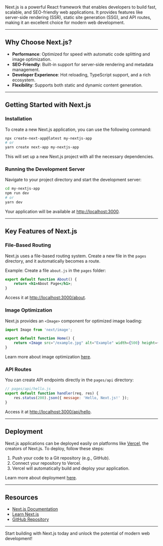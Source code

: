 
Next.js is a powerful React framework that enables developers to build fast, scalable, and SEO-friendly web applications. It provides features like server-side rendering (SSR), static site generation (SSG), and API routes, making it an excellent choice for modern web development.

---

## Why Choose Next.js?

- **Performance**: Optimized for speed with automatic code splitting and image optimization.
- **SEO-Friendly**: Built-in support for server-side rendering and metadata management.
- **Developer Experience**: Hot reloading, TypeScript support, and a rich ecosystem.
- **Flexibility**: Supports both static and dynamic content generation.

---

## Getting Started with Next.js

### Installation

To create a new Next.js application, you can use the following command:

```bash
npx create-next-app@latest my-nextjs-app
# or
yarn create next-app my-nextjs-app
```

This will set up a new Next.js project with all the necessary dependencies.

### Running the Development Server

Navigate to your project directory and start the development server:

```bash
cd my-nextjs-app
npm run dev
# or
yarn dev
```

Your application will be available at [http://localhost:3000](http://localhost:3000).

---

## Key Features of Next.js

### File-Based Routing

Next.js uses a file-based routing system. Create a new file in the `pages` directory, and it automatically becomes a route.

Example: Create a file `about.js` in the `pages` folder:

```jsx
export default function About() {
    return <h1>About Page</h1>;
}
```

Access it at [http://localhost:3000/about](http://localhost:3000/about).

### Image Optimization

Next.js provides an `<Image>` component for optimized image loading:

```jsx
import Image from 'next/image';

export default function Home() {
    return <Image src="/example.jpg" alt="Example" width={500} height={300} />;
}
```

Learn more about image optimization [here](https://nextjs.org/docs/basic-features/image-optimization).

### API Routes

You can create API endpoints directly in the `pages/api` directory:

```javascript
// pages/api/hello.js
export default function handler(req, res) {
    res.status(200).json({ message: 'Hello, Next.js!' });
}
```

Access it at [http://localhost:3000/api/hello](http://localhost:3000/api/hello).

---

## Deployment

Next.js applications can be deployed easily on platforms like [Vercel](https://vercel.com/), the creators of Next.js. To deploy, follow these steps:

1. Push your code to a Git repository (e.g., GitHub).
2. Connect your repository to Vercel.
3. Vercel will automatically build and deploy your application.

Learn more about deployment [here](https://nextjs.org/docs/deployment).

---

## Resources

- [Next.js Documentation](https://nextjs.org/docs)
- [Learn Next.js](https://nextjs.org/learn)
- [GitHub Repository](https://github.com/vercel/next.js)

---

Start building with Next.js today and unlock the potential of modern web development!  